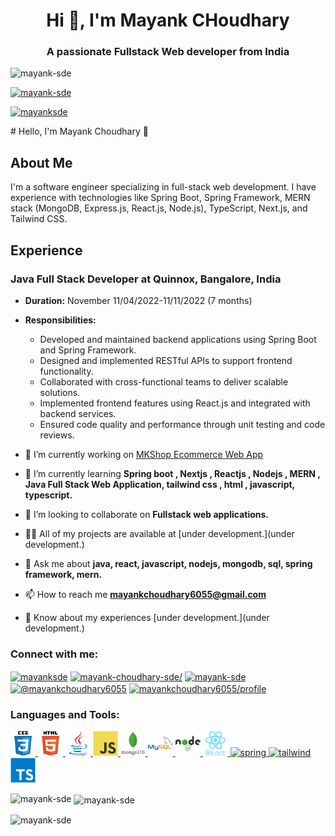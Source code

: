 <h1 align="center">Hi 👋, I'm Mayank CHoudhary</h1>
<h3 align="center">A passionate Fullstack Web developer from India</h3>

<p align="left"> <img src="https://komarev.com/ghpvc/?username=mayank-sde&label=Profile%20views&color=0e75b6&style=flat" alt="mayank-sde" /> </p>

<p align="left"> <a href="https://github.com/ryo-ma/github-profile-trophy"><img src="https://github-profile-trophy.vercel.app/?username=mayank-sde" alt="mayank-sde" /></a> </p>

<p align="left"> <a href="https://twitter.com/mayanksde" target="blank"><img src="https://img.shields.io/twitter/follow/mayanksde?logo=twitter&style=for-the-badge" alt="mayanksde" /></a> </p>
# Hello, I'm Mayank Choudhary 👋

## About Me

I'm a software engineer specializing in full-stack web development. I have experience with technologies like Spring Boot, Spring Framework, MERN stack (MongoDB, Express.js, React.js, Node.js), TypeScript, Next.js, and Tailwind CSS.

## Experience

### Java Full Stack Developer at Quinnox, Bangalore, India

- **Duration:** November 11/04/2022-11/11/2022 (7 months)
- **Responsibilities:**
  - Developed and maintained backend applications using Spring Boot and Spring Framework.
  - Designed and implemented RESTful APIs to support frontend functionality.
  - Collaborated with cross-functional teams to deliver scalable solutions.
  - Implemented frontend features using React.js and integrated with backend services.
  - Ensured code quality and performance through unit testing and code reviews.

- 🔭 I’m currently working on [MKShop Ecommerce Web App](https://mk-shop-mern-frontend.vercel.app/)

- 🌱 I’m currently learning **Spring boot , Nextjs , Reactjs , Nodejs , MERN , Java Full Stack Web Application, tailwind css , html , javascript, typescript.**

- 👯 I’m looking to collaborate on **Fullstack web applications.**

- 👨‍💻 All of my projects are available at [under development.](under development.)

- 💬 Ask me about **java, react, javascript, nodejs, mongodb, sql, spring framework, mern.**

- 📫 How to reach me **mayankchoudhary6055@gmail.com**

- 📄 Know about my experiences [under development.](under development.)

<h3 align="left">Connect with me:</h3>
<p align="left">
<a href="https://twitter.com/mayanksde" target="blank"><img align="center" src="https://raw.githubusercontent.com/rahuldkjain/github-profile-readme-generator/master/src/images/icons/Social/twitter.svg" alt="mayanksde" height="30" width="40" /></a>
<a href="https://linkedin.com/in/mayank-choudhary-sde/" target="blank"><img align="center" src="https://raw.githubusercontent.com/rahuldkjain/github-profile-readme-generator/master/src/images/icons/Social/linked-in-alt.svg" alt="mayank-choudhary-sde/" height="30" width="40" /></a>
<a href="https://www.leetcode.com/mayank-sde" target="blank"><img align="center" src="https://raw.githubusercontent.com/rahuldkjain/github-profile-readme-generator/master/src/images/icons/Social/leet-code.svg" alt="mayank-sde" height="30" width="40" /></a>
<a href="https://www.hackerearth.com/@mayankchoudhary6055" target="blank"><img align="center" src="https://raw.githubusercontent.com/rahuldkjain/github-profile-readme-generator/master/src/images/icons/Social/hackerearth.svg" alt="@mayankchoudhary6055" height="30" width="40" /></a>
<a href="https://auth.geeksforgeeks.org/user/mayankchoudhary6055/profile" target="blank"><img align="center" src="https://raw.githubusercontent.com/rahuldkjain/github-profile-readme-generator/master/src/images/icons/Social/geeks-for-geeks.svg" alt="mayankchoudhary6055/profile" height="30" width="40" /></a>
</p>

<h3 align="left">Languages and Tools:</h3>
<p align="left"> <a href="https://www.w3schools.com/css/" target="_blank" rel="noreferrer"> <img src="https://raw.githubusercontent.com/devicons/devicon/master/icons/css3/css3-original-wordmark.svg" alt="css3" width="40" height="40"/> </a> <a href="https://www.w3.org/html/" target="_blank" rel="noreferrer"> <img src="https://raw.githubusercontent.com/devicons/devicon/master/icons/html5/html5-original-wordmark.svg" alt="html5" width="40" height="40"/> </a> <a href="https://www.java.com" target="_blank" rel="noreferrer"> <img src="https://raw.githubusercontent.com/devicons/devicon/master/icons/java/java-original.svg" alt="java" width="40" height="40"/> </a> <a href="https://developer.mozilla.org/en-US/docs/Web/JavaScript" target="_blank" rel="noreferrer"> <img src="https://raw.githubusercontent.com/devicons/devicon/master/icons/javascript/javascript-original.svg" alt="javascript" width="40" height="40"/> </a> <a href="https://www.mongodb.com/" target="_blank" rel="noreferrer"> <img src="https://raw.githubusercontent.com/devicons/devicon/master/icons/mongodb/mongodb-original-wordmark.svg" alt="mongodb" width="40" height="40"/> </a> <a href="https://www.mysql.com/" target="_blank" rel="noreferrer"> <img src="https://raw.githubusercontent.com/devicons/devicon/master/icons/mysql/mysql-original-wordmark.svg" alt="mysql" width="40" height="40"/> </a> <a href="https://nodejs.org" target="_blank" rel="noreferrer"> <img src="https://raw.githubusercontent.com/devicons/devicon/master/icons/nodejs/nodejs-original-wordmark.svg" alt="nodejs" width="40" height="40"/> </a> <a href="https://reactjs.org/" target="_blank" rel="noreferrer"> <img src="https://raw.githubusercontent.com/devicons/devicon/master/icons/react/react-original-wordmark.svg" alt="react" width="40" height="40"/> </a> <a href="https://spring.io/" target="_blank" rel="noreferrer"> <img src="https://www.vectorlogo.zone/logos/springio/springio-icon.svg" alt="spring" width="40" height="40"/> </a> <a href="https://tailwindcss.com/" target="_blank" rel="noreferrer"> <img src="https://www.vectorlogo.zone/logos/tailwindcss/tailwindcss-icon.svg" alt="tailwind" width="40" height="40"/> </a> <a href="https://www.typescriptlang.org/" target="_blank" rel="noreferrer"> <img src="https://raw.githubusercontent.com/devicons/devicon/master/icons/typescript/typescript-original.svg" alt="typescript" width="40" height="40"/> </a> </p>

<p><img align="left" src="https://github-readme-stats.vercel.app/api/top-langs?username=mayank-sde&show_icons=true&locale=en&layout=compact" alt="mayank-sde" /></p>

<p>&nbsp;<img align="center" src="https://github-readme-stats.vercel.app/api?username=mayank-sde&show_icons=true&locale=en" alt="mayank-sde" /></p>

<p><img align="center" src="https://github-readme-streak-stats.herokuapp.com/?user=mayank-sde&" alt="mayank-sde" /></p>
